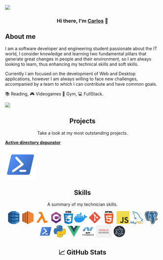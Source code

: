 ![](https://hit.yhype.me/github/profile?user_id=44925968)
<h3 align="center">
Hi there, I'm <a href="https://www.linkedin.com/in/carmc99" target="_blank" rel="noreferrer">Carlos</a> 👋
</h3>

## About me
I am a software developer and engineering student passionate about the IT world, I consider knowledge and learning two fundamental pillars that generate great changes in people and their environment, so I am always looking to learn, thus enhancing my technical skills and soft skills.

Currently I am focused on the development of Web and Desktop applications, however I am always willing to face new challenges, accompanied by a team to which I can contribute and have common goals.

:books: Reading, :video_game: Videogames :running: Gym, 💻 FullStack.  
  
![](https://komarev.com/ghpvc/?username=carmc99&color=blueviolet)

<h2 align="center">Projects</h2>
<p align="center">Take a look at my most outstanding projects.</p>
  
<a href="https://github.com/carmc99/ADepurator" target="_blank" rel="noreferrer">**Active directory depurator**</a> 

<img align='center' src='https://raw.githubusercontent.com/carmc99/carmc99/master/icons/powershell.png' width="100px"  height='100px'>


<h2 align="center">Skills</h2>
<p align="center">A summary of my technician skills.</p>

<p align="center">
  <img src='https://raw.githubusercontent.com/carmc99/carmc99/master/icons/aws-dynamodb.png' height='42px'/>
  <img src='https://raw.githubusercontent.com/carmc99/carmc99/master/icons/aws-ec2.png' height='42px'/>
  <img src='https://raw.githubusercontent.com/carmc99/carmc99/master/icons/aws-lambda.png' height='42px'/>
  <img src='https://raw.githubusercontent.com/carmc99/carmc99/master/icons/csharp.png' height='42px'/>
  <img src='https://raw.githubusercontent.com/carmc99/carmc99/master/icons/css.png' height='42px'/>
  <img src='https://raw.githubusercontent.com/carmc99/carmc99/master/icons/docker.png' height='42px'/>
  <img src='https://raw.githubusercontent.com/carmc99/carmc99/master/icons/git.png' height='42px'/>
  <img src='https://raw.githubusercontent.com/carmc99/carmc99/master/icons/html.png' height='42px'/>
  <img src='https://raw.githubusercontent.com/carmc99/carmc99/master/icons/javascript.jpg' height='42px'/>
  <img src='https://raw.githubusercontent.com/carmc99/carmc99/master/icons/mysql.png' height='42px'>
  <img src='https://raw.githubusercontent.com/carmc99/carmc99/master/icons/postgresql.png' height='42px'>
  <img src='https://raw.githubusercontent.com/carmc99/carmc99/master/icons/powershell.png' height='42px'>
  <img src='https://raw.githubusercontent.com/carmc99/carmc99/master/icons/python.png' height='42px'>
  <img src='https://raw.githubusercontent.com/carmc99/carmc99/master/icons/vue.png' height='42px'>
  <img src='https://raw.githubusercontent.com/carmc99/carmc99/master/icons/wpf.png' height='42px'>
  <img src='https://raw.githubusercontent.com/carmc99/carmc99/master/icons/oracle-database.png' height='42px'/>
  <img src='https://raw.githubusercontent.com/carmc99/carmc99/master/icons/electron.png' height='42px'>
</p>

<h2 align="center">📈 GitHub Stats</h2>
